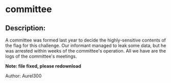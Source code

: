 
# committee
## Description:
A committee was formed last year to decide the highly-sensitive contents of the flag for this challenge. Our informant managed to leak some data, but he was arrested within weeks of the committee's operation. All we have are the logs of the committee's meetings.

**Note: file fixed, please redownload**

Author: Aurel300

